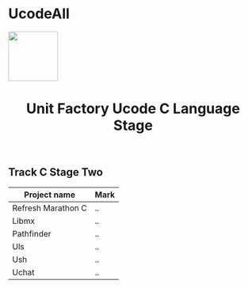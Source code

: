 # UcodeAll


   </a>
    <a href="https://ucode.world/en/" target="_blank">
        <img src="https://github.com/viacheslavpleshkov/unit-factory-ucode/blob/master/.git_images/ucode_logo.png?raw=true" height="100px">
    </a>
    <h1 align="center">Unit Factory Ucode C Language Stage</h1>
    <br>
</p>


## Track C Stage Two
|Project name|Mark|
|-----------|--|
|Refresh Marathon C|..|
|Libmx|..|
|Pathfinder|..|
|Uls|..| 
|Ush|..|
|Uchat|..|
